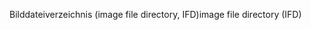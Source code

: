 <span data-ttu-id="1b3a7-101">Bilddateiverzeichnis (image file directory, IFD)</span><span class="sxs-lookup"><span data-stu-id="1b3a7-101">image file directory (IFD)</span></span>